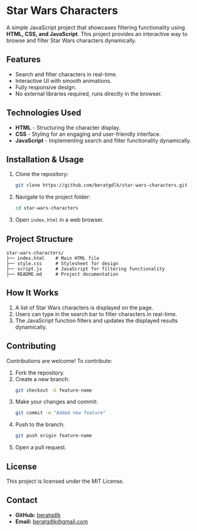 # Star Wars Characters

A simple JavaScript project that showcases filtering functionality using **HTML, CSS, and JavaScript**. This project provides an interactive way to browse and filter Star Wars characters dynamically.

## Features

- Search and filter characters in real-time.
- Interactive UI with smooth animations.
- Fully responsive design.
- No external libraries required, runs directly in the browser.

## Technologies Used

- **HTML** - Structuring the character display.
- **CSS** - Styling for an engaging and user-friendly interface.
- **JavaScript** - Implementing search and filter functionality dynamically.

## Installation & Usage

1. Clone the repository:
   ```bash
   git clone https://github.com/beratgdlk/star-wars-characters.git
   ```

2. Navigate to the project folder:
   ```bash
   cd star-wars-characters
   ```

3. Open `index.html` in a web browser.

## Project Structure

```
star-wars-characters/
├── index.html    # Main HTML file
├── style.css     # Stylesheet for design
├── script.js     # JavaScript for filtering functionality
├── README.md     # Project documentation
```

## How It Works

1. A list of Star Wars characters is displayed on the page.
2. Users can type in the search bar to filter characters in real-time.
3. The JavaScript function filters and updates the displayed results dynamically.

## Contributing

Contributions are welcome! To contribute:

1. Fork the repository.
2. Create a new branch:
   ```bash
   git checkout -b feature-name
   ```
3. Make your changes and commit:
   ```bash
   git commit -m "Added new feature"
   ```
4. Push to the branch:
   ```bash
   git push origin feature-name
   ```
5. Open a pull request.

## License

This project is licensed under the MIT License.

## Contact

- **GitHub:** [beratgdlk](https://github.com/beratgdlk)
- **Email:** beratgdlk@gmail.com
